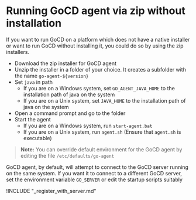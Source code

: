# Running GoCD agent via zip without installation

If you want to run GoCD on a platform which does not have a native installer or want to run GoCD without installing it, you could do so by using the zip installers.

-   Download the zip installer for GoCD agent
-   Unzip the installer in a folder of your choice. It creates a subfolder with the name ```go-agent-${version}```
-   Set ```java``` in path
    -   If you are on a Windows system, set ```GO_AGENT_JAVA_HOME``` to the installation path of java on the system
    -   If you are on a Unix system, set ```JAVA_HOME``` to the installation path of java on the system
-   Open a command prompt and go to the folder
-   Start the agent
    -   If you are on a Windows system, run ```start-agent.bat```
    -   If you are on a Unix system, run ```agent.sh```  (Ensure that ```agent.sh``` is executable)

> **Note:** You can override default environment for the GoCD agent by editing the file ```/etc/defaults/go-agent```

GoCD agent, by default, will attempt to connect to the GoCD server running on the same system. If you want it to connect to a different GoCD server, set the environment variable ```GO_SERVER``` or edit the startup scripts suitably

!INCLUDE "_register_with_server.md"
